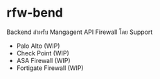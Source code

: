 # rfw-bend
Backend สำหรับ Mangagent API Firewall โดย Support
- Palo Alto (WIP)
- Check Point (WIP)
- ASA Firewall (WIP)
- Fortigate Firewall (WIP)
